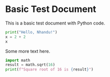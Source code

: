 # Basic Test Document

This is a basic test document with Python code.

```python
print("Hello, Nhandu!")
x = 2 + 2
x
```

Some more text here.

```python
import math
result = math.sqrt(16)
print(f"Square root of 16 is {result}")
```